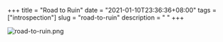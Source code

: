 +++
title = "Road to Ruin"
date = "2021-01-10T23:36:36+08:00"
tags = ["introspection"]
slug = "road-to-ruin"
description = " "
+++

![road-to-ruin.png](/images/road-to-ruin.png)
